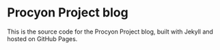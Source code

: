 # Procyon Project blog

This is the source code for the Procyon Project blog, built with Jekyll and hosted on GitHub Pages.
